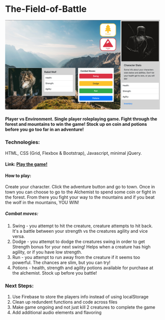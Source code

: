 # The-Field-of-Battle


![Wireframe Image](./wireframe.png)


#### Player vs Environment. Single player roleplaying game. Fight through the forest and mountains to win the game! Stock up on coin and potions before you go too far in an adventure!


### Technologies:
HTML, CSS (Grid, Flexbox & Bootstrap), Javascript, minimal jQuery.

#### Link: [Play the game!](https://rperillo1.github.io/The-Field-of-Battle/)


#### How to play:
Create your character. Click the adventure button and go to town. Once in town you can choose to go to the Alchemist to spend some coin or fight in the forest. From there you fight your way to the mountains and if you beat the wolf in the mountains, YOU WIN!

##### Combat moves: 
1. Swing - you attempt to hit the creature, creature attempts to hit back. It's a battle between your strength vs the creatures agility and vice versa. 
2. Dodge - you attempt to dodge the creatures swing in order to get Strength bonus for your next swing! Helps when a creature has high agility, or if you have low strength.
3. Run - you attempt to run away from the creature if it seems too powerful. The chances are slim, but you can try!
4. Potions - health, strength and agility potions available for purchase at the alchemist. Stock up before you battle!


### Next Steps:
1. Use Firebase to store the players info instead of using localStorage
2. Clean up redundent functions and code across files
3. Make game ongoing and not just kill 2 creatures to complete the game
4. Add additional audio elements and flavoring
